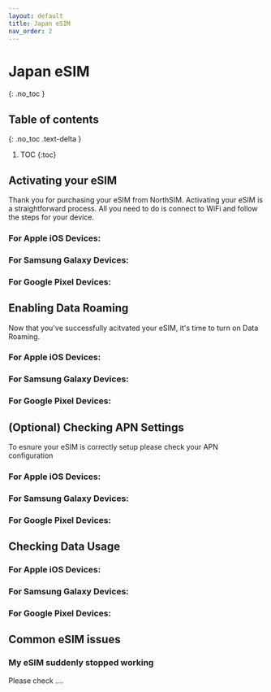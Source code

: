 ```yaml
---
layout: default
title: Japan eSIM
nav_order: 2
---
```


# Japan eSIM
{: .no_toc }

## Table of contents
{: .no_toc .text-delta }

1. TOC
{:toc}

## Activating your eSIM

Thank you for purchasing your eSIM from NorthSIM. Activating your eSIM is a straightforward process. All you need to do is connect to WiFi and follow the steps for your device.

### For Apple iOS Devices:
### For Samsung Galaxy Devices:
### For Google Pixel Devices:

## Enabling Data Roaming

Now that you've successfully acitvated your eSIM, it's time to turn on Data Roaming.

### For Apple iOS Devices:
### For Samsung Galaxy Devices:
### For Google Pixel Devices:

## (Optional) Checking APN Settings

To esnure your eSIM is correctly setup please check your APN configuration

### For Apple iOS Devices:
### For Samsung Galaxy Devices:
### For Google Pixel Devices:

## Checking Data Usage

### For Apple iOS Devices:
### For Samsung Galaxy Devices:
### For Google Pixel Devices:

## Common eSIM issues

### My eSIM suddenly stopped working

Please check ....

